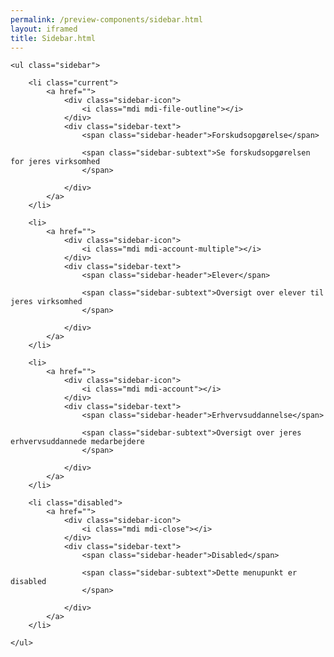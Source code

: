 ```yaml
--- 
permalink: /preview-components/sidebar.html
layout: iframed 
title: Sidebar.html
---
```

<div class="col-12 col-md-6">

    <ul class="sidebar">

        <li class="current">
            <a href="">
                <div class="sidebar-icon">
                    <i class="mdi mdi-file-outline"></i>
                </div>
                <div class="sidebar-text">
                    <span class="sidebar-header">Forskudsopgørelse</span>

                    <span class="sidebar-subtext">Se forskudsopgørelsen for jeres virksomhed
                    </span>

                </div>
            </a>
        </li>

        <li>
            <a href="">
                <div class="sidebar-icon">
                    <i class="mdi mdi-account-multiple"></i>
                </div>
                <div class="sidebar-text">
                    <span class="sidebar-header">Elever</span>

                    <span class="sidebar-subtext">Oversigt over elever til jeres virksomhed
                    </span>

                </div>
            </a>
        </li>

        <li>
            <a href="">
                <div class="sidebar-icon">
                    <i class="mdi mdi-account"></i>
                </div>
                <div class="sidebar-text">
                    <span class="sidebar-header">Erhvervsuddannelse</span>

                    <span class="sidebar-subtext">Oversigt over jeres erhvervsuddannede medarbejdere
                    </span>

                </div>
            </a>
        </li>

        <li class="disabled">
            <a href="">
                <div class="sidebar-icon">
                    <i class="mdi mdi-close"></i>
                </div>
                <div class="sidebar-text">
                    <span class="sidebar-header">Disabled</span>

                    <span class="sidebar-subtext">Dette menupunkt er disabled
                    </span>

                </div>
            </a>
        </li>

    </ul>

</div>